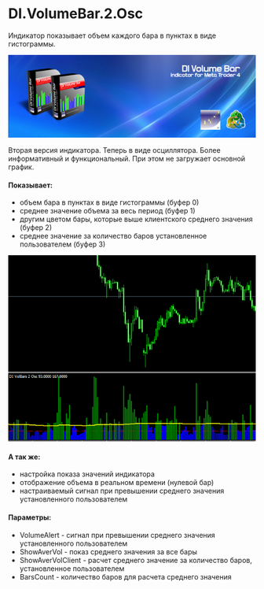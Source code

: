 # DI.VolumeBar.2.Osc
Индикатор показывает объем каждого бара в пунктах в виде гистограммы.
<p align="center">
  <img src="https://github.com/cjdmitri/DI.VolumeBar.2.Osc/blob/main/img/DI%20Volume%20Bar%202%20PS%20Banner%20600200.png"/>
</p>
<p>Вторая версия индикатора. Теперь в виде осциллятора. Более информативный и функциональный. При этом не загружает основной график.</p>

<h4>Показывает:</h4>
<ul>
<li>объем бара в пунктах в виде гистограммы (буфер 0)</li>
<li>среднее значение объема за весь период (буфер 1)</li>
<li>другим цветом бары, которые выше клиентского среднего значения (буфер 2)</li>
<li>среднее значение за количество баров установленное пользователем (буфер 3)</li>
</ul>
<p align="center">
  <img src="https://github.com/cjdmitri/DI.VolumeBar.2.Osc/blob/main/img/2015-02-07_224603.png"/>
</p>

<h4>А так же:</h4>
<ul>
<li>настройка показа значений индикатора</li>
<li>отображение объема в реальном времени (нулевой бар)</li>
<li>настраиваемый сигнал при превышении среднего значения установленного пользователем</li>
</ul>

<h4>Параметры:</h4>
<ul>
<li>VolumeAlert - сигнал при превышении среднего значения установленного пользователем</li>
<li>ShowAverVol - показ среднего значения за все бары</li>
<li>ShowAverVolClient - расчет среднего значение за количество баров, установленное пользователем</li>
<li>BarsCount - количество баров для расчета среднего значения</li>
</ul>

